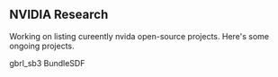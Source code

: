 ## NVIDIA Research

Working on listing cureently nvida open-source projects.
Here's some ongoing projects.

gbrl_sb3
BundleSDF
